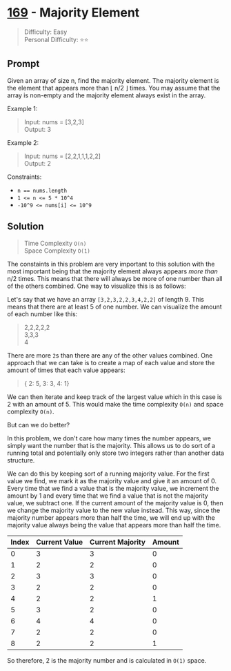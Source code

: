 # [169] - Majority Element

> Difficulty: Easy\
> Personal Difficulty: ⭐️⭐️

## Prompt

Given an array of size n, find the majority element. The majority element is the
element that appears more than ⌊ n/2 ⌋ times. You may assume that the array is
non-empty and the majority element always exist in the array.

Example 1:

> Input: nums = [3,2,3]\
> Output: 3

Example 2:

> Input: nums = [2,2,1,1,1,2,2]\
> Output: 2

Constraints:

- `n == nums.length`
- `1 <= n <= 5 * 10^4`
- `-10^9 <= nums[i] <= 10^9`

## Solution

> Time Complexity `O(n)`\
> Space Complexity `O(1)`

The constaints in this problem are very important to this solution with the most
important being that the majority element always appears _more than_ n/2 times.
This means that there will always be more of one number than all of the others
combined. One way to visualize this is as follows:

Let's say that we have an array `[3,2,3,2,2,3,4,2,2]` of length 9. This means
that there are at least 5 of one number. We can visualize the amount of each
number like this:

> 2,2,2,2,2\
> 3,3,3\
> 4

There are more `2`s than there are any of the other values combined. One
approach that we can take is to create a map of each value and store the amount
of times that each value appears:

> { 2: 5, 3: 3, 4: 1}

We can then iterate and keep track of the largest value which in this case is 2
with an amount of 5. This would make the time complexity `O(n)` and space
complexity `O(n)`.

But can we do better?

In this problem, we don't care how many times the number appears, we simply want
the number that is the majority. This allows us to do sort of a running total
and potentially only store two integers rather than another data structure.

We can do this by keeping sort of a running majority value. For the first value
we find, we mark it as the majority value and give it an amount of 0. Every time
that we find a value that is the majority value, we increment the amount by 1
and every time that we find a value that is not the majority value, we subtract
one. If the current amount of the majority value is 0, then we change the
majority value to the new value instead. This way, since the majority number
appears more than half the time, we will end up with the majority value always
being the value that appears more than half the time.

| Index | Current Value | Current Majority | Amount |
| ----- | ------------- | ---------------- | ------ |
| 0     | 3             | 3                | 0      |
| 1     | 2             | 2                | 0      |
| 2     | 3             | 3                | 0      |
| 3     | 2             | 2                | 0      |
| 4     | 2             | 2                | 1      |
| 5     | 3             | 2                | 0      |
| 6     | 4             | 4                | 0      |
| 7     | 2             | 2                | 0      |
| 8     | 2             | 2                | 1      |

So therefore, 2 is the majority number and is calculated in `O(1)` space.

[169]: https://leetcode.com/problems/majority-element

